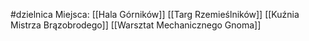 #dzielnica
Miejsca:
[[Hala Górników]]
[[Targ Rzemieślników]]
[[Kuźnia Mistrza Brązobrodego]]
[[Warsztat Mechanicznego Gnoma]]